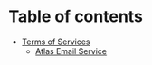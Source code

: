 # Table of contents

* [Terms of Services](README.md)
  * [Atlas Email Service](AtlasEmailService.md)

